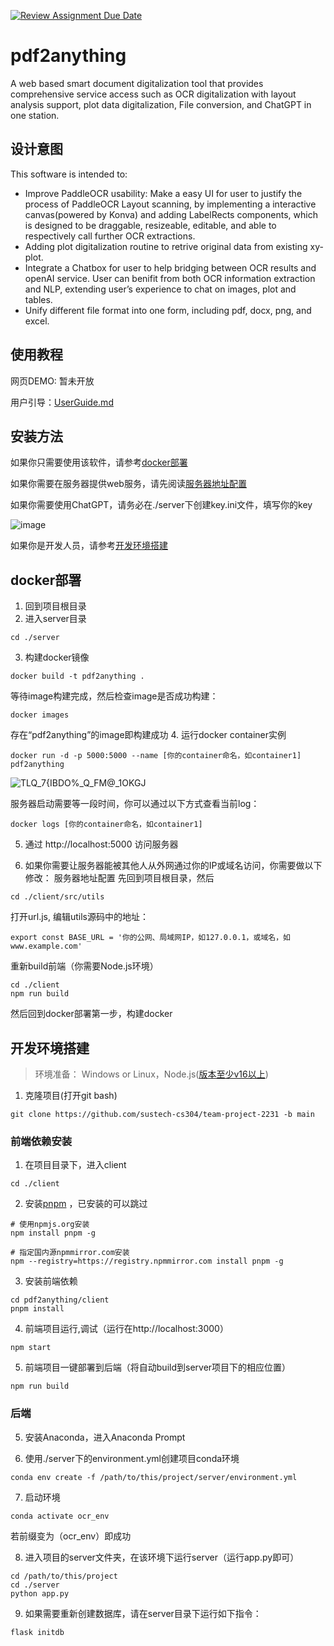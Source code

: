 [![Review Assignment Due Date](https://classroom.github.com/assets/deadline-readme-button-24ddc0f5d75046c5622901739e7c5dd533143b0c8e959d652212380cedb1ea36.svg)](https://classroom.github.com/a/4Haj4PaL)
# pdf2anything
A web based smart document digitalization tool that provides comprehensive service access such as OCR digitalization with layout analysis support, plot data digitalization, File conversion, and ChatGPT in one station.

## 设计意图
This software is intended to:
* Improve PaddleOCR usability: Make a easy UI for user to justify the process of PaddleOCR Layout scanning, by implementing a interactive canvas(powered by Konva) and adding LabelRects components, which is designed to be draggable, resizeable, editable, and able to respectively call further OCR extractions.
* Adding plot digitalization routine to retrive original data from existing xy-plot.
* Integrate a Chatbox for user to help bridging between OCR results and openAI service. User can benifit from both OCR information extraction and NLP, extending user’s experience to chat on images, plot and tables.
* Unify different file format into one form, including pdf, docx, png, and excel. 

## 使用教程

网页DEMO: 暂未开放

用户引导：[UserGuide.md](UserGuide.md)

## 安装方法

如果你只需要使用该软件，请参考[docker部署](#jump2)

如果你需要在服务器提供web服务，请先阅读[服务器地址配置](#jump1)

如果你需要使用ChatGPT，请务必在./server下创建key.ini文件，填写你的key

![image](https://github.com/sustech-cs304/team-project-2231/assets/82894523/4e64fc81-60ac-437a-b247-5abfb5b3a70a)


如果你是开发人员，请参考[开发环境搭建](#jump)


## <span id="jump2">docker部署</span>

1. 回到项目根目录
2. 进入server目录
```
cd ./server
```
3. 构建docker镜像
```
docker build -t pdf2anything .
```
等待image构建完成，然后检查image是否成功构建：
```
docker images
```
存在“pdf2anything”的image即构建成功
4. 运行docker container实例
```
docker run -d -p 5000:5000 --name [你的container命名，如container1] pdf2anything
```
![TLQ_7{IBDO%_Q_FM@_1OKGJ](https://github.com/sustech-cs304/team-project-2231/assets/82894523/3ddc2c65-ff69-456d-a79a-0d03c7bbf0c6)

服务器启动需要等一段时间，你可以通过以下方式查看当前log：
```
docker logs [你的container命名，如container1]
```
5. 通过 http://localhost:5000 访问服务器

6. 如果你需要让服务器能被其他人从外网通过你的IP或域名访问，你需要做以下修改：
<span id="jump1">服务器地址配置</span>
先回到项目根目录，然后
```
cd ./client/src/utils
```
打开url.js, 编辑utils源码中的地址：
```
export const BASE_URL = '你的公网、局域网IP，如127.0.0.1，或域名，如www.example.com'
```
重新build前端（你需要Node.js环境）
```
cd ./client
npm run build
```
然后回到docker部署第一步，构建docker


## <span id="jump">开发环境搭建</span>

> 环境准备： Windows or Linux，Node.js([版本至少v16以上](http://nodejs.cn/download/))

1. 克隆项目(打开git bash)

```
git clone https://github.com/sustech-cs304/team-project-2231 -b main
```

### 前端依赖安装

1. 在项目目录下，进入client
```
cd ./client
```

2. 安装[pnpm](https://pnpm.io/zh/installation) ，已安装的可以跳过

```
# 使用npmjs.org安装
npm install pnpm -g

# 指定国内源npmmirror.com安装
npm --registry=https://registry.npmmirror.com install pnpm -g
```

3. 安装前端依赖
```
cd pdf2anything/client
pnpm install
```
4. 前端项目运行,调试（运行在http://localhost:3000）

```
npm start
```

5. 前端项目一键部署到后端（将自动build到server项目下的相应位置）

```
npm run build
```

### 后端

5. 安装Anaconda，进入Anaconda Prompt

6. 使用./server下的environment.yml创建项目conda环境

```
conda env create -f /path/to/this/project/server/environment.yml
```

7. 启动环境
```
conda activate ocr_env
```

若前缀变为（ocr_env）即成功

8. 进入项目的server文件夹，在该环境下运行server（运行app.py即可）

```
cd /path/to/this/project
cd ./server
python app.py
```
9. 如果需要重新创建数据库，请在server目录下运行如下指令：
```
flask initdb
```

